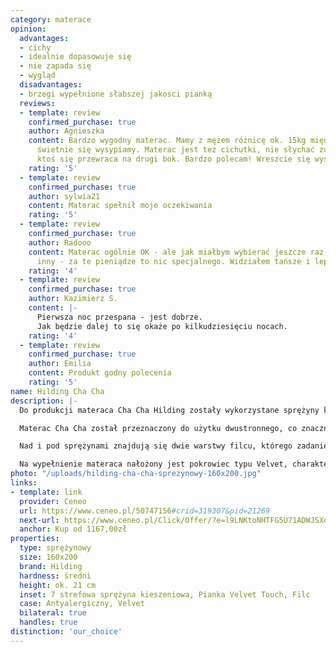 ```yaml
---
category: materace
opinion:
  advantages:
  - cichy
  - idealnie dopasowuje się
  - nie zapada się
  - wygląd
  disadvantages:
  - brzegi wypełnione słabszej jakosci pianką
  reviews:
  - template: review
    confirmed_purchase: true
    author: Agnieszka
    content: Bardzo wygodny materac. Mamy z mężem różnicę ok. 15kg między sobą a oboje
      świetnie się wysypiamy. Materac jest też cichutki, nie słychać zupełnie gdy
      ktoś się przewraca na drugi bok. Bardzo polecam! Wreszcie się wysypiam.
    rating: '5'
  - template: review
    confirmed_purchase: true
    author: sylwia21
    content: Materac spełnił moje oczekiwania
    rating: '5'
  - template: review
    confirmed_purchase: true
    author: Radooo
    content: Materac ogólnie OK - ale jak miałbym wybierać jeszcze raz, to kupiłbym
      inny - za te pieniądze to nic specjalnego. Widziałem tańsze i lepsze.
    rating: '4'
  - template: review
    confirmed_purchase: true
    author: Kazimierz S.
    content: |-
      Pierwsza noc przespana - jest dobrze.
      Jak będzie dalej to się okaże po kilkudziesięciu nocach.
    rating: '4'
  - template: review
    confirmed_purchase: true
    author: Emilia
    content: Produkt godny polecenia
    rating: '5'
name: Hilding Cha Cha
description: |-
  Do produkcji materaca Cha Cha Hilding zostały wykorzystane sprężyny kieszeniowe. Zastosowanie tego typu rozwiązania zapewnia wysoką elastyczność materaca w każdym jego punkcie. Jest to spowodowane indywidualną reakcją sprężyn na ciężar ciała. Dzięki temu model Cha Cha jest idealnym materacem nie tylko dla indywidualnego użytkownika, ale również dla par. Można na nim wypoczywać bez obaw o brak wygody, któregokolwiek z partnerów.

  Materac Cha Cha został przeznaczony do użytku dwustronnego, co znacznie wydłuża czas jego użytkowania. Po obydwu stronach zastosowano piankę Velvet Touch. Charakteryzuje się ona wysoką elastycznością i sprężystością, a przy tym jest stosunkowo twarda. Takie połączenie gwarantuje komfortowy wypoczynek. Pianka Velvet jest również bardzo przewiewna. Bezproblemowo odprowadza wilgoć z powierzchni materaca, co zapobiega poceniu się podczas snu i podnosi poziom higieny wypoczynku.

  Nad i pod sprężynami znajdują się dwie warstwy filcu, którego zadaniem jest dodatkowe utwardzenie powierzchni materaca. Jest to świetne rozwiązanie dla osób zmagających się ze skrzywieniami kręgosłupa, ponieważ stanowi doskonałe wsparcie dla mięśni, dając im czas na regenerację po absorbującym dniu.

  Na wypełnienie materaca nałożony jest pokrowiec typu Velvet, charakteryzujący się miękkością i delikatnością w dotyku. Dodatkowym atutem pokrowca jest właściwość bakteriobójcza - wobec czego nie należy obawiać się o zdrowy i czysty sen. Ma to ogromne znaczenie - zwłaszcza w przypadku alergików. Okrycie jest przystosowane do prania w pralce przy 60°C.
photo: "/uploads/hilding-cha-cha-sprezynowy-160x200.jpg"
links:
- template: link
  provider: Ceneo
  url: https://www.ceneo.pl/50747156#crid=319307&pid=21269
  next-url: https://www.ceneo.pl/Click/Offer/?e=l9LNKtoNHTFG5U71ADWJSXoRyLKobC-Vh__335Ad9BtrpvSAVQWpyou4SpZy9PJuBCgirbFRVvZEKOXQWwXx5oHCZeoZrkXT0Aod-obHm0xsgzDzHkgBWwunbITp3ide6zeBC0FH61YwTlvOPL7vHSbwadmWDHYSCpKYTlKbrjuh567CVSBx3PJz3BOKvRC5Pw8ilqUh_NAP7P7a_CNrgHVCuvvi7Tajz06hbTklgYhkzozumd8lzYom8TIKp2KKaIYicvBpWD9a4J8ndIlMqVe8DfQhSz0Tue81WS1r4i75guiHmCutai7o5DEf3cf4tl-XNnvVM6kGIWJv3sdzU6VQTMJZBQ3dz5sPqXnvPV0-aEbHsumAF6VQTMJZBQ3dpVBMwlkFDd2c_O0ykDoRQ20cQiDNbY9vC_C6lDVBPHWwbgjlGquWqAKCCc7C78-7ERA0REv_mcs21QZwYkz5oeD623p6KiEbYZIMlT8fDc8E3UZ45gBUxd8ktxfF53xA&a=2&rc=notset
  anchor: Kup od 1167,00zł
properties:
  type: sprężynowy
  size: 160x200
  brand: Hilding
  hardness: średni
  height: ok. 21 cm
  inset: 7 strefowa sprężyna kieszeniowa, Pianka Velvet Touch, Filc
  case: Antyalergiczny, Velvet
  bilateral: true
  handles: true
distinction: 'our_choice'
---
```

